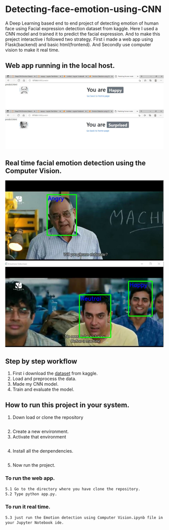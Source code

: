 # Detecting-face-emotion-using-CNN
A Deep Learning based end to end project of detecting emotion of human face using Facial expression detection dataset from kaggle. Here I used a CNN model and trained it to predict the facial expression. And to make this preject interactive i followed two strategy. First i made a web app using Flask(backend) and basic html(frontend). And Secondly use computer vision to make it real time.

## Web app running in the local host.
![Web app](https://github.com/Sudhakordas/Detecting-face-emotion-using-CNN/blob/master/Image/Web-1.JPG)
![Web app](https://github.com/Sudhakordas/Detecting-face-emotion-using-CNN/blob/master/Image/Web-2.JPG)

## Real time facial emotion detection using the Computer Vision.
![real time](https://github.com/Sudhakordas/Detecting-face-emotion-using-CNN/blob/master/Image/3-2.JPG)
![real time](https://github.com/Sudhakordas/Detecting-face-emotion-using-CNN/blob/master/Image/3idiot1.JPG)

## Step by step workflow 
1. First i download the [dataset](https://www.kaggle.com/jonathanoheix/face-expression-recognition-dataset) from kaggle.
2. Load and preprocess the data.
3. Made my CNN model.
4. Train and evaluate the model.

## How to run this project in your system.
1. Down load or clone the repository
```git clone https://github.com/Sudhakordas/Detecting-face-emotion-using-CNN.git
```
2. Create a new environment.
3. Activate that environment 
```conda activate environment_name
```
4. Install all the denpendencies.
```pip install  -r requirements.txt
```
5. Now run the project.
 ### To run the web app.
    5.1 Go to the directory where you have clone the repository.
    5.2 Type python app.py.
    
### To run it real time.
    5.3 just run the Emotion detection using Computer Vision.ipynb file in your Jupyter Notebook ide.
 
